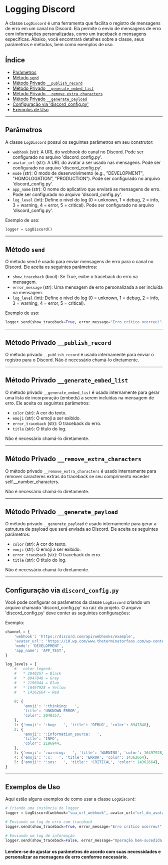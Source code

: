# Logging Discord

A classe `LogDiscord` é uma ferramenta que facilita o registro de mensagens de erro em um canal no Discord. Ela permite o envio de mensagens de erro com informações personalizadas, como um traceback e mensagens específicas. Abaixo, você encontrará detalhes sobre a classe, seus parâmetros e métodos, bem como exemplos de uso.

## Índice

- [Parâmetros](#parâmetros)
- [Método `send`](#método-send)
- [Método Privado `__publish_record`](#método-privado-publish-record)
- [Método Privado `__generate_embed_list`](#método-privado-generate-embed-list)
- [Método Privado `__remove_extra_characters`](#método-privado-remove-extra-characters)
- [Método Privado `__generate_payload`](#método-privado-generate-payload)
- [Configuração via 'discord_config.py'](#configuração-via-discord_configpy)
- [Exemplos de Uso](#exemplos-de-uso)

---

## Parâmetros

A classe `LogDiscord` possui os seguintes parâmetros em seu construtor:

- `webhook` (str): A URL do webhook do canal no Discord. Pode ser configurado no arquivo 'discord_config.py'.
- `avatar_url` (str): A URL do avatar a ser usado nas mensagens. Pode ser configurado no arquivo 'discord_config.py'.
- `mode` (str): O modo de desenvolvimento (e.g., "DEVELOPMENT", "HOMOLOGATION", "PRODUCTION"). Pode ser configurado no arquivo 'discord_config.py'.
- `app_name` (str): O nome do aplicativo que enviará as mensagens de erro. Pode ser configurado no arquivo 'discord_config.py'.
- `log_level` (int): Define o nível do log (0 = unknown, 1 = debug, 2 = info, 3 = warning, 4 = error, 5 = critical). Pode ser configurado no arquivo 'discord_config.py'.

Exemplo de uso:

```python
logger = LogDiscord()
```

---

## Método `send`

O método send é usado para enviar mensagens de erro para o canal no Discord. Ele aceita os seguintes parâmetros:

* `show_traceback` (bool): Se True, exibe o traceback do erro na mensagem.
* `error_message` (str): Uma mensagem de erro personalizada a ser incluída na mensagem.
* `log_level` (int): Define o nível do log (0 = unknown, 1 = debug, 2 = info, 3 = warning, 4 = error, 5 = critical).

Exemplo de uso:

```python
logger.send(show_traceback=True, error_message="Erro crítico ocorreu!", log_level=5)
```

---

## Método Privado `__publish_record`

O método privado `__publish_record` é usado internamente para enviar o registro para o Discord. Não é necessário chamá-lo diretamente.

---

## Método Privado `__generate_embed_list`

O método privado `__generate_embed_list` é usado internamente para gerar uma lista de incorporação (embeds) a serem incluídas na mensagem de erro. Ele aceita os seguintes parâmetros:

* `color` (str): A cor do texto.
* `emoji` (str): O emoji a ser exibido.
* `error_traceback` (str): O traceback do erro.
* `title` (str): O título do log.

Não é necessário chamá-lo diretamente.

---

## Método Privado `__remove_extra_characters`

O método privado `__remove_extra_characters` é usado internamente para remover caracteres extras do traceback se seu comprimento exceder self.__number_characters.

Não é necessário chamá-lo diretamente.

---

## Método Privado `__generate_payload`

O método privado `__generate_payload` é usado internamente para gerar a estrutura de payload que será enviada ao Discord. Ele aceita os seguintes parâmetros:

* `color` (str): A cor do texto.
* `emoji` (str): O emoji a ser exibido.
* `error_traceback` (str): O traceback do erro.
* `title` (str): O título do log.

Não é necessário chamá-lo diretamente.

---

## Configuração via `discord_config.py`

Você pode configurar os parâmetros da classe `LogDiscord` criando um arquivo chamado 'discord_config.py' na raiz do projeto. O arquivo 'discord_config.py' deve conter as seguintes configurações:

Exemplo:

```python
channel = {
    'webhook': 'https://discord.com/api/webhooks/example',
    'avatar_url': 'https://i0.wp.com/www.theterminatorfans.com/wp-content/uploads/2012/09/the-terminator3.jpg?resize=900%2C450&ssl=1',
    'mode': 'DEVELOPMENT',
    'app_name': 'APP_TEST',
}

log_levels = {
    #   color legend:
    #   * 2040357 = Black
    #   * 8947848 = Gray
    #   * 2196944 = Blue
    #   * 16497928 = Yellow
    #   * 14362664 = Red
    
    0: {
        'emoji': ':thinking:   ',
        'title': 'UNKNOWN ERROR',
        'color': 2040357,
    },
    1: {'emoji': ':bug:   ', 'title': 'DEBUG', 'color': 8947848},
    2: {
        'emoji': ':information_source:   ',
        'title': 'INFO',
        'color': 2196944,
    },
    3: {'emoji': ':warning:   ', 'title': 'WARNING', 'color': 16497928},
    4: {'emoji': ':x:   ', 'title': 'ERROR', 'color': 14362664},
    5: {'emoji': ':sos:   ', 'title': 'CRITICAL', 'color': 14362664},
}
```

---

## Exemplos de Uso

Aqui estão alguns exemplos de como usar a classe `LogDiscord`:

```python
# Criando uma instância do logger
logger = LogDiscord(webhook="sua_url_webhook", avatar_url="url_do_avatar", mode="DEVELOPMENT", app_name="MeuApp")

# Enviando um log de erro com traceback
logger.send(show_traceback=True, error_message="Erro crítico ocorreu!", log_level=5)

# Enviando um log de informação
logger.send(show_traceback=False, error_message="Operação bem-sucedida.", log_level=2)
```

#### Lembre-se de ajustar os parâmetros de acordo com suas necessidades e personalizar as mensagens de erro conforme necessário.